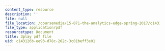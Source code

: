 ```yaml
---
content_type: resource
description: ''
file: null
file_location: /coursemedia/15-071-the-analytics-edge-spring-2017/c143126bee93d78c262c3c01beff3e01_wT3Y2K-fxXw.pdf
file_type: application/pdf
resourcetype: Document
title: 3play pdf file
uid: c143126b-ee93-d78c-262c-3c01beff3e01
---
```

